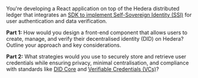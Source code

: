 You're developing a React application on top of the Hedera distributed ledger that integrates an [SDK to implement Self-Sovereign Identity (SSI)](https://docs.hedera.com/hedera/sdks-and-apis/sdks#decentralized-identity-sdks) for user authentication and data verification.

**Part 1:**
How would you design a front-end component that allows users to create, manage, and verify their decentralised identity (DID) on Hedera? Outline your approach and key considerations.

**Part 2:**
What strategies would you use to securely store and retrieve user credentials while ensuring privacy, minimal centralisation, and compliance with standards like [DID Core](https://www.w3.org/TR/did-1.0/#core-properties) and [Verifiable Credentials (VCs)](https://www.w3.org/TR/vc-data-model/)?
